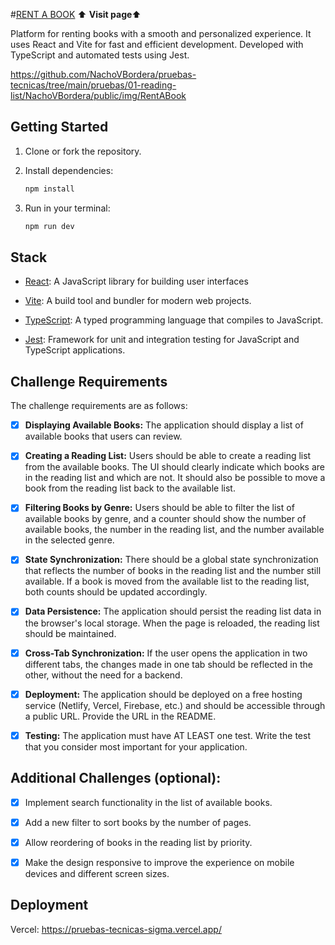 #[RENT A BOOK](https://pruebas-tecnicas-sigma.vercel.app/)
⬆️ **Visit page**⬆️

Platform for renting books with a smooth and personalized experience. It uses React and Vite for fast and efficient development. Developed with TypeScript and automated tests using Jest.

https://github.com/NachoVBordera/pruebas-tecnicas/tree/main/pruebas/01-reading-list/NachoVBordera/public/img/RentABook

## Getting Started

1. Clone or fork the repository.

2. Install dependencies:

   ```bash
   npm install
   ```

3. Run in your terminal:
   ```bash
   npm run dev
   ```

## Stack

- [React](https://reactjs.org/): A JavaScript library for building user interfaces

- [Vite](https://vitejs.dev/): A build tool and bundler for modern web projects.

- [TypeScript](https://www.typescriptlang.org/): A typed programming language that compiles to JavaScript.

- [Jest](https://www.npmjs.com/package/jest): Framework for unit and integration testing for JavaScript and TypeScript applications.

## Challenge Requirements

The challenge requirements are as follows:

- [x] **Displaying Available Books:** The application should display a list of available books that users can review.

- [x] **Creating a Reading List:** Users should be able to create a reading list from the available books. The UI should clearly indicate which books are in the reading list and which are not. It should also be possible to move a book from the reading list back to the available list.

- [x] **Filtering Books by Genre:** Users should be able to filter the list of available books by genre, and a counter should show the number of available books, the number in the reading list, and the number available in the selected genre.

- [x] **State Synchronization:** There should be a global state synchronization that reflects the number of books in the reading list and the number still available. If a book is moved from the available list to the reading list, both counts should be updated accordingly.

- [x] **Data Persistence:** The application should persist the reading list data in the browser's local storage. When the page is reloaded, the reading list should be maintained.

- [x] **Cross-Tab Synchronization:** If the user opens the application in two different tabs, the changes made in one tab should be reflected in the other, without the need for a backend.

- [x] **Deployment:** The application should be deployed on a free hosting service (Netlify, Vercel, Firebase, etc.) and should be accessible through a public URL. Provide the URL in the README.

- [x] **Testing:** The application must have AT LEAST one test. Write the test that you consider most important for your application.

## Additional Challenges (optional):

- [x] Implement search functionality in the list of available books.

- [x] Add a new filter to sort books by the number of pages.

- [x] Allow reordering of books in the reading list by priority.

- [x] Make the design responsive to improve the experience on mobile devices and different screen sizes.

## Deployment

Vercel: https://pruebas-tecnicas-sigma.vercel.app/
